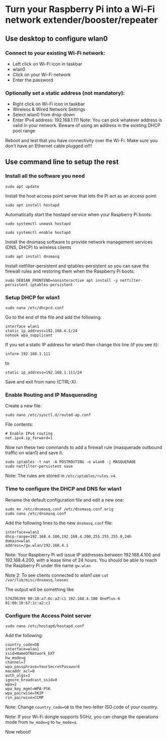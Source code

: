 # Turn your Raspberry Pi into a Wi-Fi network extender/booster/repeater

## Use desktop to configure wlan0

### Connect to your existing Wi-Fi network:

- Left click on Wi-Fi icon in taskbar
- wlan0
- Click on your Wi-Fi network
- Enter the password

### Optionally set a static address (not mandatory):
- Right click on Wi-Fi icon in taskbar
- Wireless & Wired Network Settings
- Select wlan0 from drop-down
- Enter IPv4 address: 192.168.1.111
Note: You can pick whatever address is valid in your network. Beware of using an address in the existing DHCP pool range

Reboot and test that you have connectivity over the Wi-Fi. Make sure you don't have an Ethernet cable plugged in!!!

## Use command line to setup the rest

### Install all the software you need

```
sudo apt update
```
Install the host access point server that lets the Pi act as an access point:
```
sudo apt install hostapd
```

Automatically start the hostapd service when your Raspberry Pi boots:
```
sudo systemctl unmask hostapd
```
```
sudo systemctl enable hostapd
```
Install the dnsmasq software to provide network management services (DNS, DHCP)  to wireless clients
```
sudo apt install dnsmasq
```
Install netfilter-persistent and iptables-persistent so you can save the firewall rules and restoring them when the Raspberry Pi boots:
```
sudo DEBIAN_FRONTEND=noninteractive apt install -y netfilter-persistent iptables-persistent
```

### Setup DHCP for wlan1

```
sudo nano /etc/dhcpcd.conf
```
Go to the end of the file and add the following:
```
interface wlan1
static ip_address=192.168.4.1/24
nohook wpa_supplicant
```

If you set a static IP address for wlan0 then change this line (if you see it):
```
inform 192.168.1.111
```
to
```
static ip_address=192.168.1.111/24
```
Save and exit from nano (CTRL-X).

### Enable Routing and IP Masquerading

Create a new file:
```
sudo nano /etc/sysctl.d/routed-ap.conf
```
File contents:
```
# Enable IPv4 routing
net.ipv4.ip_forward=1
```
Now run these two commands to add a firewall rule (masquerade outbound traffic on wlan1) and save it.
```
sudo iptables -t nat -A POSTROUTING -o wlan0 -j MASQUERADE
sudo netfilter-persistent save
```
Note: The rules are stored in `/etc/iptables/rules.v4`.

### Time to configure the DHCP and DNS for wlan1
Rename the default configuration file and edit a new one:
```
sudo mv /etc/dnsmasq.conf /etc/dnsmasq.conf.orig
sudo nano /etc/dnsmasq.conf
```
Add the following lines to the new `dnsmasq.conf` file:
```
interface=wlan1
dhcp-range=192.168.4.100,192.168.4.200,255.255.255.0,24h
domain=wlan
address=/gw.wlan/192.168.4.1
```
Note: Your Raspberry Pi will issue IP addresses between 192.168.4.100 and 192.168.4.200, with a lease time of 24 hours.
You should be able to reach the Raspberry Pi under the name `gw.wlan`

Note 2: To see clients connected to _wlan1_ use `cat /var/lib/misc/dnsmasq.leases`

The output will be something like
```
574256399 00:10:a7:0c:a2:c1 192.168.4.100 OnePlus-6 01:00:10:b7:1c:a2:c1
```

### Configure the Access Point server
```
sudo nano /etc/hostapd/hostapd.conf
```
Add the following:
```
country_code=GB
interface=wlan1
ssid=NameOfNetwork_EXT
hw_mode=g
channel=7
wpa_passphrase=YourSecretPassword
macaddr_acl=0
auth_algs=1
ignore_broadcast_ssid=0
wpa=2
wpa_key_mgmt=WPA-PSK
wpa_pairwise=TKIP
rsn_pairwise=CCMP
```
Note: Change `country_code=GB` to the two-letter ISO code of your country.

Note: If your Wi-Fi dongle supports 5GHz, you can change the operations mode from `hw_mode=g` to `hw_mode=a`.

Now reboot!
